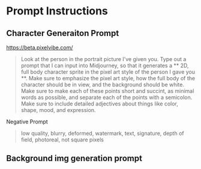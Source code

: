# Prompt Instructions

## Character Generaiton Prompt

<https://beta.pixelvibe.com/>

> Look at the person in the portrait picture I've given you. Type out a prompt that I can input into Midjourney, so that it generates a ** 2D, full body character sprite in the pixel art style of the person I gave you **. Make sure to emphasize the pixel art style, how the full body of the character should be in view, and the background should be white. Make sure to make each of these points short and succint, as minimal words as possible, and separate each of the points with a semicolon. Make sure to include detailed adjectives about things like color, shape, mood, and expression. 


Negative Prompt
> low quality, blurry, deformed, watermark, text, signature, depth of field, photoreal, not square pixels

## Background img generation prompt